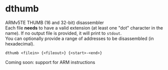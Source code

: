 # dthumb
ARMv5TE THUMB (16 and 32-bit) disassembler  
Each file **needs** to have a valid extension (at least one "dot" character in the name).
If no output file is provided, it will print to ``stdout``.  
You can optionally provide a range of addresses to be disassembled (in hexadecimal).
```
dthumb <filein> {<fileout>} {<start>-<end>}
```
  
Coming soon: support for ARM instructions
